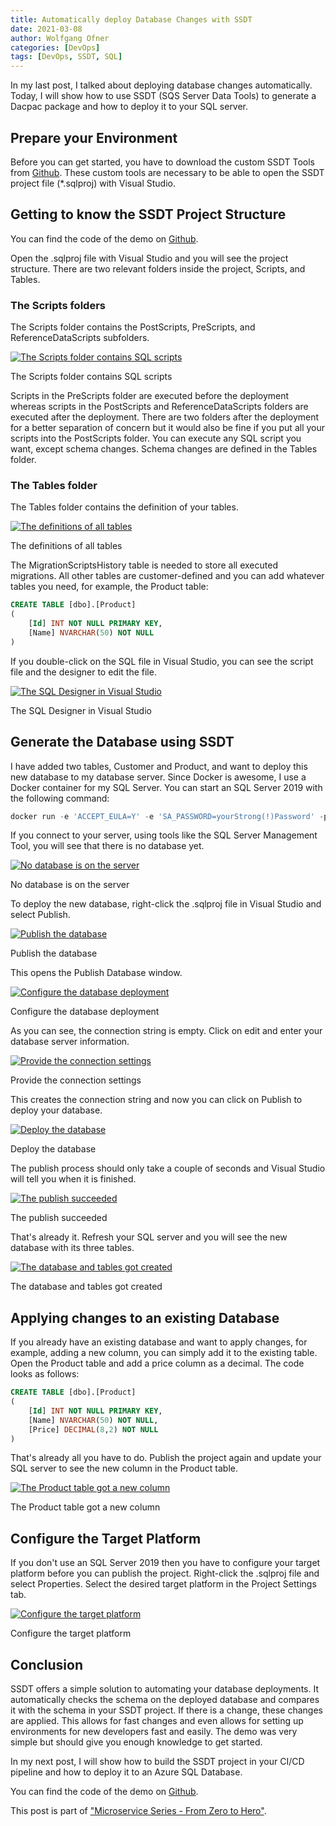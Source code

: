 ```yaml
---
title: Automatically deploy Database Changes with SSDT
date: 2021-03-08
author: Wolfgang Ofner
categories: [DevOps]
tags: [DevOps, SSDT, SQL]
---
```


In my last post, I talked about deploying database changes automatically. Today, I will show how to use SSDT (SQS Server Data Tools) to generate a Dacpac package and how to deploy it to your SQL server.

## Prepare your Environment

Before you can get started, you have to download the custom SSDT Tools from [Github](https://github.com/4tecture/SSDTDataMigration/releases). These custom tools are necessary to be able to open the SSDT project file (*.sqlproj) with Visual Studio.

## Getting to know the SSDT Project Structure

You can find the code of the demo on <a href="https://github.com/WolfgangOfner/ssdt-demo" target="_blank" rel="noopener noreferrer">Github</a>.

Open the .sqlproj file with Visual Studio and you will see the project structure. There are two relevant folders inside the project, Scripts, and Tables.

### The Scripts folders

The Scripts folder contains the PostScripts, PreScripts, and ReferenceDataScripts subfolders.

<div class="col-12 col-sm-10 aligncenter">
  <a href="/assets/img/posts/2021/03/The-Scripts-folder-contains-SQL-scripts.jpg"><img loading="lazy" src="/assets/img/posts/2021/03/The-Scripts-folder-contains-SQL-scripts.jpg" alt="The Scripts folder contains SQL scripts" /></a>
  
  <p>
   The Scripts folder contains SQL scripts
  </p>
</div>

Scripts in the PreScripts folder are executed before the deployment whereas scripts in the PostScripts and ReferenceDataScripts folders are executed after the deployment. There are two folders after the deployment for a better separation of concern but it would also be fine if you put all your scripts into the PostScripts folder. You can execute any SQL script you want, except schema changes. Schema changes are defined in the Tables folder.

### The Tables folder

The Tables folder contains the definition of your tables. 

<div class="col-12 col-sm-10 aligncenter">
  <a href="/assets/img/posts/2021/03/The-definitions-of-all-tables.jpg"><img loading="lazy" src="/assets/img/posts/2021/03/The-definitions-of-all-tables.jpg" alt="The definitions of all tables" /></a>
  
  <p>
   The definitions of all tables
  </p>
</div>

The MigrationScriptsHistory table is needed to store all executed migrations. All other tables are customer-defined and you can add whatever tables you need, for example, the Product table:

```sql
CREATE TABLE [dbo].[Product]
(
	[Id] INT NOT NULL PRIMARY KEY, 
    [Name] NVARCHAR(50) NOT NULL 
)
```

If you double-click on the SQL file in Visual Studio, you can see the script file and the designer to edit the file.

<div class="col-12 col-sm-10 aligncenter">
  <a href="/assets/img/posts/2021/03/The-SQL-Designer-in-Visual-Studio.jpg"><img loading="lazy" src="/assets/img/posts/2021/03/The-SQL-Designer-in-Visual-Studio.jpg" alt="The SQL Designer in Visual Studio" /></a>
  
  <p>
   The SQL Designer in Visual Studio
  </p>
</div>

## Generate the Database using SSDT

I have added two tables, Customer and Product, and want to deploy this new database to my database server. Since Docker is awesome, I use a Docker container for my SQL Server. You can start an SQL Server 2019 with the following command:

```PowerShell
docker run -e 'ACCEPT_EULA=Y' -e 'SA_PASSWORD=yourStrong(!)Password' -p 1433:1433 -d mcr.microsoft.com/mssql/server:2019-latest
```

If you connect to your server, using tools like the SQL Server Management Tool, you will see that there is no database yet.

<div class="col-12 col-sm-10 aligncenter">
  <a href="/assets/img/posts/2021/03/No-database-is-on-the-server.jpg"><img loading="lazy" src="/assets/img/posts/2021/03/No-database-is-on-the-server.jpg" alt="No database is on the server" /></a>
  
  <p>
   No database is on the server
  </p>
</div>

To deploy the new database, right-click the .sqlproj file in Visual Studio and select Publish.

<div class="col-12 col-sm-10 aligncenter">
  <a href="/assets/img/posts/2021/03/Publish-the-database.jpg"><img loading="lazy" src="/assets/img/posts/2021/03/Publish-the-database.jpg" alt="Publish the database" /></a>
  
  <p>
   Publish the database
  </p>
</div>

This opens the Publish Database window.

<div class="col-12 col-sm-10 aligncenter">
  <a href="/assets/img/posts/2021/03/Configure-the-database-deployment.jpg"><img loading="lazy" src="/assets/img/posts/2021/03/Configure-the-database-deployment.jpg" alt="Configure the database deployment" /></a>
  
  <p>
   Configure the database deployment
  </p>
</div>

As you can see, the connection string is empty. Click on edit and enter your database server information.

<div class="col-12 col-sm-10 aligncenter">
  <a href="/assets/img/posts/2021/03/Provide-the-connection-settings.jpg"><img loading="lazy" src="/assets/img/posts/2021/03/Provide-the-connection-settings.jpg" alt="Provide the connection settings" /></a>
  
  <p>
   Provide the connection settings
  </p>
</div>

This creates the connection string and now you can click on Publish to deploy your database.

<div class="col-12 col-sm-10 aligncenter">
  <a href="/assets/img/posts/2021/03/Deploy-the-database.jpg"><img loading="lazy" src="/assets/img/posts/2021/03/Deploy-the-database.jpg" alt="Deploy the database" /></a>
  
  <p>
   Deploy the database
  </p>
</div>

The publish process should only take a couple of seconds and Visual Studio will tell you when it is finished.

<div class="col-12 col-sm-10 aligncenter">
  <a href="/assets/img/posts/2021/03/The-publish-succeeded.jpg"><img loading="lazy" src="/assets/img/posts/2021/03/The-publish-succeeded.jpg" alt="The publish succeeded" /></a>
  
  <p>
   The publish succeeded
  </p>
</div>

That's already it. Refresh your SQL server and you will see the new database with its three tables.

<div class="col-12 col-sm-10 aligncenter">
  <a href="/assets/img/posts/2021/03/The-database-and-tables-got-created.jpg"><img loading="lazy" src="/assets/img/posts/2021/03/The-database-and-tables-got-created.jpg" alt="The database and tables got created" /></a>
  
  <p>
   The database and tables got created
  </p>
</div>

## Applying changes to an existing Database

If you already have an existing database and want to apply changes, for example, adding a new column, you can simply add it to the existing table. Open the Product table and add a price column as a decimal. The code looks as follows:

```sql
CREATE TABLE [dbo].[Product]
(
	[Id] INT NOT NULL PRIMARY KEY, 
    [Name] NVARCHAR(50) NOT NULL,
    [Price] DECIMAL(8,2) NOT NULL    
)
```

That's already all you have to do. Publish the project again and update your SQL server to see the new column in the Product table.

<div class="col-12 col-sm-10 aligncenter">
  <a href="/assets/img/posts/2021/03/The-Product-table-got-a-new-column.jpg"><img loading="lazy" src="/assets/img/posts/2021/03/The-Product-table-got-a-new-column.jpg" alt="The Product table got a new column" /></a>
  
  <p>
   The Product table got a new column
  </p>
</div>

## Configure the Target Platform

If you don't use an SQL Server 2019 then you have to configure your target platform before you can publish the project. Right-click the .sqlproj file and select Properties. Select the desired target platform in the Project Settings tab.

<div class="col-12 col-sm-10 aligncenter">
  <a href="/assets/img/posts/2021/03/Configure-the-target-platform.jpg"><img loading="lazy" src="/assets/img/posts/2021/03/Configure-the-target-platform.jpg" alt="Configure the target platform" /></a>
  
  <p>
   Configure the target platform
  </p>
</div>

## Conclusion

SSDT offers a simple solution to automating your database deployments. It automatically checks the schema on the deployed database and compares it with the schema in your SSDT project. If there is a change, these changes are applied. This allows for fast changes and even allows for setting up environments for new developers fast and easily. The demo was very simple but should give you enough knowledge to get started.

In my next post, I will show how to build the SSDT project in your CI/CD pipeline and how to deploy it to an Azure SQL Database.

You can find the code of the demo on <a href="https://github.com/WolfgangOfner/ssdt-demo" target="_blank" rel="noopener noreferrer">Github</a>.

This post is part of ["Microservice Series - From Zero to Hero"](/microservice-series-from-zero-to-hero).